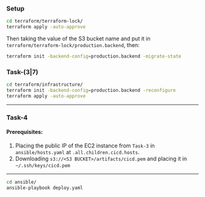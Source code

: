 ### Setup

```sh
cd terraform/terraform-lock/
terraform apply -auto-approve
```

Then taking the value of the S3 bucket name and put it in `terraform/terraform-lock/production.backend`, then:

```sh
terraform init -backend-config=production.backend -migrate-state
```

### Task-(3|7)

```sh
cd terraform/infrastructure/
terraform init -backend-config=production.backend -reconfigure
terraform apply -auto-approve
```

---

### Task-4

#### Prerequisites:

1. Placing the public IP of the EC2 instance from `Task-3` in `ansible/hosts.yaml` at `.all.children.cicd.hosts`.
2. Downloading `s3://<S3 BUCKET>/artifacts/cicd.pem` and placing it in `~/.ssh/keys/cicd.pem`

---

```sh
cd ansible/
ansible-playbook deploy.yaml
```
